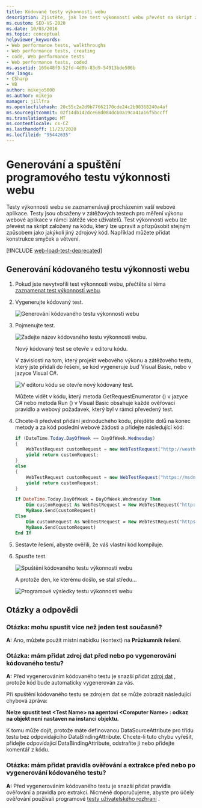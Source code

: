```yaml
---
title: Kódované testy výkonnosti webu
description: Zjistěte, jak lze test výkonnosti webu převést na skript založený na kódu, který lze upravit a přizpůsobit.
ms.custom: SEO-VS-2020
ms.date: 10/03/2016
ms.topic: conceptual
helpviewer_keywords:
- Web performance tests, walkthroughs
- Web performance tests, creating
- code, Web performance tests
- Web performance tests, coded
ms.assetid: 169e48f9-52fd-4d0b-83d9-54913bde506b
dev_langs:
- CSharp
- VB
author: mikejo5000
ms.author: mikejo
manager: jillfra
ms.openlocfilehash: 20c55c2a2d9b77662170cde24c2b98368240a4af
ms.sourcegitcommit: 02f14db142dce68d084dcb0a19ca41a16f5bccff
ms.translationtype: MT
ms.contentlocale: cs-CZ
ms.lasthandoff: 11/23/2020
ms.locfileid: "95442635"
---
```

# <a name="generate-and-run-a-coded-web-performance-test"></a>Generování a spuštění programového testu výkonnosti webu

Testy výkonnosti webu se zaznamenávají procházením vaší webové aplikace. Testy jsou obsaženy v zátěžových testech pro měření výkonu webové aplikace v rámci zátěže více uživatelů. Test výkonnosti webu lze převést na skript založený na kódu, který lze upravit a přizpůsobit stejným způsobem jako jakýkoli jiný zdrojový kód. Například můžete přidat konstrukce smyček a větvení.

[!INCLUDE [web-load-test-deprecated](includes/web-load-test-deprecated.md)]

## <a name="generate-a-coded-web-performance-test"></a>Generování kódovaného testu výkonnosti webu

1. Pokud jste nevytvořili test výkonnosti webu, přečtěte si téma [zaznamenat test výkonnosti webu](/azure/devops/test/load-test/run-performance-tests-app-before-release#create-a-web-performance-and-load-test-project).

2. Vygenerujte kódovaný test.

     ![Generování kódovaného testu výkonnosti webu](../test/media/web_test_coded_generate.png)

3. Pojmenujte test.

     ![Zadejte název kódovaného testu výkonnosti webu.](../test/media/web_test_coded_generate_nametest.png)

     Nový kódovaný test se otevře v editoru kódu.

     V závislosti na tom, který projekt webového výkonu a zátěžového testu, který jste přidali do řešení, se kód vygeneruje buď Visual Basic, nebo v jazyce Visual C#.

     ![V editoru kódu se otevře nový kódovaný test.](../test/media/web_test_coded_generate_opencodeeditor.png)

     Můžete vidět v kódu, který metoda GetRequestEnumerator () v jazyce C# nebo metoda Run () v Visual Basic obsahuje každé ověřovací pravidlo a webový požadavek, který byl v rámci převedený test.

4. Chcete-li předvést přidání jednoduchého kódu, přejděte dolů na konec metody a za kód poslední webové žádosti a přidejte následující kód:

    ```c#
    if (DateTime.Today.DayOfWeek == DayOfWeek.Wednesday)
    {
        WebTestRequest customRequest = new WebTestRequest("http://weather.msn.com/");
        yield return customRequest;
    }
    else
    {
        WebTestRequest customRequest = new WebTestRequest("https://msdn.microsoft.com/");
        yield return customRequest;
    }
    ```

    ```vb
    If DateTime.Today.DayOfWeek = DayOfWeek.Wednesday Then
        Dim customRequest As WebTestRequest = New WebTestRequest("http://weather.msn.com/")
        MyBase.Send(customRequest)
    Else
        Dim customRequest As WebTestRequest = New WebTestRequest("https://msdn.microsoft.com/")
        MyBase.Send(customRequest)
    End If
    ```

5. Sestavte řešení, abyste ověřili, že váš vlastní kód kompiluje.

6. Spusťte test.

     ![Spuštění kódovaného testu výkonnosti webu](../test/media/web_test_coded_generate_run.png)

     A protože den, ke kterému došlo, se stal středu...

     ![Programové výsledky testu výkonnosti webu](../test/media/web_test_coded_generate_results.png)

## <a name="qa"></a>Otázky a odpovědi

### <a name="q-can-i-run-more-than-one-test-at-a-time"></a>Otázka: mohu spustit více než jeden test současně?
**A:** Ano, můžete použít místní nabídku (kontext) na **Průzkumník řešení**.

### <a name="q-should-i-add-a-data-source-before-or-after-i-generate-a-coded-test"></a>Otázka: mám přidat zdroj dat před nebo po vygenerování kódovaného testu?
**A:** Před vygenerováním kódovaného testu je snazší přidat [zdroj dat](../test/add-a-data-source-to-a-web-performance-test.md) , protože kód bude automaticky vygenerován za vás.

Při spuštění kódovaného testu se zdrojem dat se může zobrazit následující chybová zpráva:

**Nelze spustit test \<Test Name> na agentovi \<Computer Name> : odkaz na objekt není nastaven na instanci objektu.**

K tomu může dojít, protože máte definovanou DataSourceAttribute pro třídu testu bez odpovídajícího DataBindingAttribute. Chcete-li tuto chybu vyřešit, přidejte odpovídající DataBindingAttribute, odstraňte ji nebo přidejte komentář z kódu.

### <a name="q-should-i-add-validation-and-extraction-rules-before-or-after-i-generate-a-coded-test"></a>Otázka: mám přidat pravidla ověřování a extrakce před nebo po vygenerování kódovaného testu?
**A:** Před vygenerováním kódovaného testu je snazší přidat pravidla ověřování a pravidla pro extrakci. Nicméně doporučujeme, abyste pro účely ověřování používali programové [testy uživatelského rozhraní](../test/use-ui-automation-to-test-your-code.md) .
